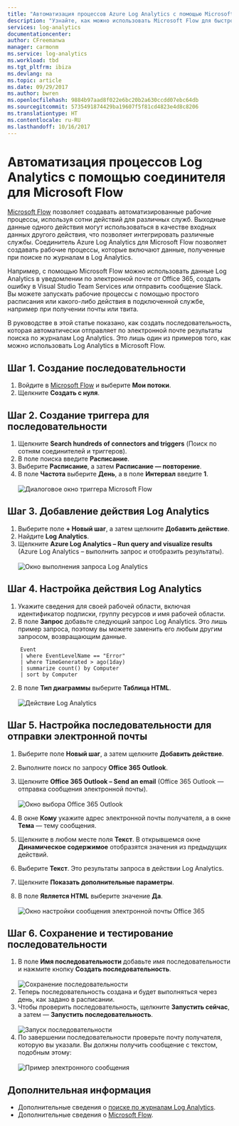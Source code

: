 ```yaml
---
title: "Автоматизация процессов Azure Log Analytics с помощью Microsoft Flow"
description: "Узнайте, как можно использовать Microsoft Flow для быстрой автоматизации повторяющихся процессов с помощью соединителя Azure Log Analytics."
services: log-analytics
documentationcenter: 
author: CFreemanwa
manager: carmonm
ms.service: log-analytics
ms.workload: tbd
ms.tgt_pltfrm: ibiza
ms.devlang: na
ms.topic: article
ms.date: 09/29/2017
ms.author: bwren
ms.openlocfilehash: 9884b97aad8f022e6bc20b2a630ccdd07ebc64db
ms.sourcegitcommit: 5735491874429ba19607f5f81cd4823e4d8c8206
ms.translationtype: HT
ms.contentlocale: ru-RU
ms.lasthandoff: 10/16/2017
---
```

# <a name="automate-log-analytics-processes-with-the-connector-for-microsoft-flow"></a>Автоматизация процессов Log Analytics с помощью соединителя для Microsoft Flow
[Microsoft Flow](https://ms.flow.microsoft.com) позволяет создавать автоматизированные рабочие процессы, используя сотни действий для различных служб. Выходные данные одного действия могут использоваться в качестве входных данных другого действия, что позволяет интегрировать различные службы.  Соединитель Azure Log Analytics для Microsoft Flow позволяет создавать рабочие процессы, которые включают данные, полученные при поиске по журналам в Log Analytics.

Например, с помощью Microsoft Flow можно использовать данные Log Analytics в уведомлении по электронной почте от Office 365, создать ошибку в Visual Studio Team Services или отправить сообщение Slack.  Вы можете запускать рабочие процессы с помощью простого расписания или какого-либо действия в подключенной службе, например при получении почты или твита.  

В руководстве в этой статье показано, как создать последовательность, которая автоматически отправляет по электронной почте результаты поиска по журналам Log Analytics. Это лишь один из примеров того, как можно использовать Log Analytics в Microsoft Flow. 


## <a name="step-1-create-a-flow"></a>Шаг 1. Создание последовательности
1. Войдите в [Microsoft Flow](http://flow.microsoft.com) и выберите **Мои потоки**.
2. Щелкните **Создать с нуля**.

## <a name="step-2-create-a-trigger-for-your-flow"></a>Шаг 2. Создание триггера для последовательности
1. Щелкните **Search hundreds of connectors and triggers** (Поиск по сотням соединителей и триггеров).
2. В поле поиска введите **Расписание**.
3. Выберите **Расписание**, а затем **Расписание — повторение**.
4. В поле **Частота** выберите **День**, а в поле **Интервал** введите **1**.<br><br>![Диалоговое окно триггера Microsoft Flow](media/log-analytics-flow-tutorial/flow01.png)


## <a name="step-3-add-a-log-analytics-action"></a>Шаг 3. Добавление действия Log Analytics
1. Выберите поле **+ Новый шаг**, а затем щелкните **Добавить действие**.
2. Найдите **Log Analytics**.
3. Щелкните **Azure Log Analytics – Run query and visualize results** (Azure Log Analytics – выполнить запрос и отобразить результаты).<br><br>![Окно выполнения запроса Log Analytics](media/log-analytics-flow-tutorial/flow02.png)

## <a name="step-4-configure-the-log-analytics-action"></a>Шаг 4. Настройка действия Log Analytics

1. Укажите сведения для своей рабочей области, включая идентификатор подписки, группу ресурсов и имя рабочей области.
2. В поле **Запрос** добавьте следующий запрос Log Analytics.  Это лишь пример запроса, поэтому вы можете заменить его любым другим запросом, возвращающим данные.
```
    Event
    | where EventLevelName == "Error" 
    | where TimeGenerated > ago(1day)
    | summarize count() by Computer
    | sort by Computer
```

2. В поле **Тип диаграммы** выберите **Таблица HTML**.<br><br>![Действие Log Analytics](media/log-analytics-flow-tutorial/flow03.png)

## <a name="step-5-configure-the-flow-to-send-email"></a>Шаг 5. Настройка последовательности для отправки электронной почты

1. Выберите поле **Новый шаг**, а затем щелкните **Добавить действие**.
2. Выполните поиск по запросу **Office 365 Outlook**.
3. Щелкните **Office 365 Outlook – Send an email** (Office 365 Outlook — отправка сообщения электронной почты).<br><br>![Окно выбора Office 365 Outlook](media/log-analytics-flow-tutorial/flow04.png)

4. В окне **Кому** укажите адрес электронной почты получателя, а в окне **Тема** — тему сообщения.
5. Щелкните в любом месте поля **Текст**.  В открывшемся окне **Динамическое содержимое** отобразятся значения из предыдущих действий.  
6. Выберите **Текст**.  Это результаты запроса в действии Log Analytics.
6. Щелкните **Показать дополнительные параметры**.
7. В поле **Является HTML** выберите значение **Да**.<br><br>![Окно настройки сообщения электронной почты Office 365](media/log-analytics-flow-tutorial/flow05.png)

## <a name="step-6-save-and-test-your-flow"></a>Шаг 6. Сохранение и тестирование последовательности
1. В поле **Имя последовательности** добавьте имя последовательности и нажмите кнопку **Создать последовательность**.<br><br>![Сохранение последовательности](media/log-analytics-flow-tutorial/flow06.png)
2. Теперь последовательность создана и будет выполняться через день, как задано в расписании. 
3. Чтобы проверить последовательность, щелкните **Запустить сейчас**, а затем — **Запустить последовательность**.<br><br>![Запуск последовательности](media/log-analytics-flow-tutorial/flow07.png)
3. По завершении последовательности проверьте почту получателя, которую вы указали.  Вы должны получить сообщение с текстом, подобным этому:<br><br>![Пример электронного сообщения](media/log-analytics-flow-tutorial/flow08.png)


## <a name="next-steps"></a>Дополнительная информация

- Дополнительные сведения о [поиске по журналам Log Analytics](log-analytics-log-search-new.md).
- Дополнительные сведения о [Microsoft Flow](https://ms.flow.microsoft.com).



